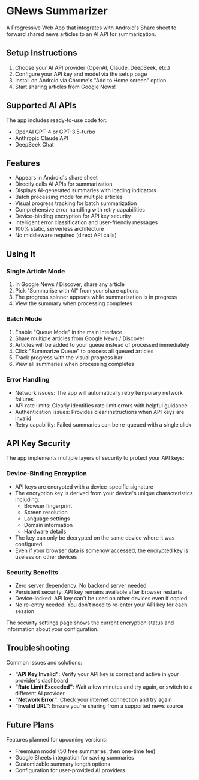 # GNews Summarizer

A Progressive Web App that integrates with Android's Share sheet to forward shared news articles to an AI API for summarization.

## Setup Instructions

1. Choose your AI API provider (OpenAI, Claude, DeepSeek, etc.)
2. Configure your API key and model via the setup page
3. Install on Android via Chrome's "Add to Home screen" option
4. Start sharing articles from Google News!

## Supported AI APIs

The app includes ready-to-use code for:
- OpenAI GPT-4 or GPT-3.5-turbo
- Anthropic Claude API
- DeepSeek Chat

## Features

- Appears in Android's share sheet
- Directly calls AI APIs for summarization
- Displays AI-generated summaries with loading indicators
- Batch processing mode for multiple articles
- Visual progress tracking for batch summarization
- Comprehensive error handling with retry capabilities
- Device-binding encryption for API key security
- Intelligent error classification and user-friendly messages
- 100% static, serverless architecture
- No middleware required (direct API calls)

## Using It

### Single Article Mode
1. In Google News / Discover, share any article
2. Pick "Summarise with AI" from your share options
3. The progress spinner appears while summarization is in progress
4. View the summary when processing completes

### Batch Mode
1. Enable "Queue Mode" in the main interface
2. Share multiple articles from Google News / Discover
3. Articles will be added to your queue instead of processed immediately
4. Click "Summarize Queue" to process all queued articles
5. Track progress with the visual progress bar
6. View all summaries when processing completes

### Error Handling
- Network issues: The app will automatically retry temporary network failures
- API rate limits: Clearly identifies rate limit errors with helpful guidance
- Authentication issues: Provides clear instructions when API keys are invalid
- Retry capability: Failed summaries can be re-queued with a single click

## API Key Security

The app implements multiple layers of security to protect your API keys:

### Device-Binding Encryption
- API keys are encrypted with a device-specific signature
- The encryption key is derived from your device's unique characteristics including:
  - Browser fingerprint
  - Screen resolution
  - Language settings
  - Domain information
  - Hardware details
- The key can only be decrypted on the same device where it was configured
- Even if your browser data is somehow accessed, the encrypted key is useless on other devices

### Security Benefits
- Zero server dependency: No backend server needed
- Persistent security: API key remains available after browser restarts
- Device-locked: API key can't be used on other devices even if copied
- No re-entry needed: You don't need to re-enter your API key for each session

The security settings page shows the current encryption status and information about your configuration.

## Troubleshooting

Common issues and solutions:

- **"API Key Invalid"**: Verify your API key is correct and active in your provider's dashboard
- **"Rate Limit Exceeded"**: Wait a few minutes and try again, or switch to a different AI provider
- **"Network Error"**: Check your internet connection and try again
- **"Invalid URL"**: Ensure you're sharing from a supported news source

## Future Plans

Features planned for upcoming versions:

- Freemium model (50 free summaries, then one-time fee)
- Google Sheets integration for saving summaries
- Customizable summary length options
- Configuration for user-provided AI providers
